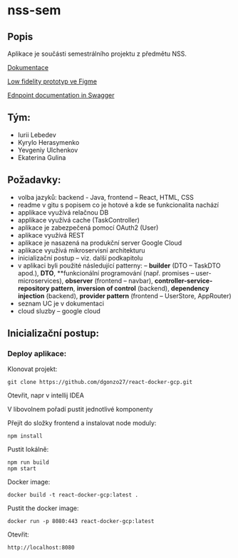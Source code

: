 # nss-sem
## Popis
Aplikace je součásti semestrálního projektu z předmětu NSS. 

[Dokumentace](https://github.com/ulcheyev/nss-timify/blob/main/nss_timify_documentation.pdf)

[Low fidelity prototyp ve Figme](https://www.figma.com/proto/VgDQumqtyGxfPraBurKkr0/Untitled?page-id=0%3A1&type=design&node-id=4-49&viewport=296%2C436%2C0.24&t=p0D6ibuid7sMLY5m-1&scaling=min-zoom&starting-point-node-id=4%3A49&mode=design)

[Ednpoint documentation in Swagger]()
## Tým:
- Iurii Lebedev
- Kyrylo Herasymenko
- Yevgeniy Ulchenkov
- Ekaterina Gulina

## Požadavky:

- volba jazyků: backend - Java, frontend – React, HTML, CSS
- readme v gitu s popisem co je hotové a kde se funkcionalita nachází
- applikace využívá relačnou DB
- applikace využívá cache (TaskController)
- aplikace je zabezpečená pomocí OAuth2 (User)
- aplikace využívá REST
- aplikace je nasazená na produkční server Google Cloud
- aplikace využívá mikroservisní architekturu
- inicializační postup – viz. další podkapitolu
- v aplikaci byli použité následující patterny: – **builder** (DTO – TaskDTO apod.), **DTO**, **funkcionální programování (např. promises – user-microservices), **observer** (frontend – navbar), **controller-service-repository pattern**, **inversion of control** (backend), **dependency injection** (backend), **provider pattern** (frontend – UserStore, AppRouter)
- seznam UC je v dokumentaci
- cloud sluzby – google cloud


## Inicializační postup:

### Deploy aplikace:
Klonovat projekt:

    git clone https://github.com/dgonzo27/react-docker-gcp.git
    
Otevřit, napr v intellij IDEA

V libovolnem pořadí pustit jednotlivé komponenty


Přejít do složky frontend a instalovat node moduly:

    npm install
    
Pustit lokálně:

    npm run build
    npm start
    
Docker image:

    docker build -t react-docker-gcp:latest .
    
Pustit the docker image:

    docker run -p 8080:443 react-docker-gcp:latest
    
Otevřit:

    http://localhost:8080

